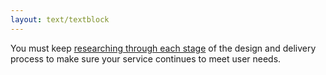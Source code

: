 ```yaml
---
layout: text/textblock
---
```

You must keep [researching through each stage](../research-stages/) of the design and delivery process to make sure your service continues to meet user needs.
